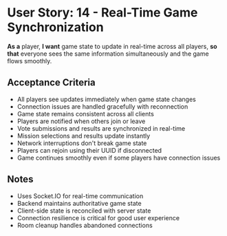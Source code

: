 # User Story: 14 - Real-Time Game Synchronization

**As a** player,
**I want** game state to update in real-time across all players,
**so that** everyone sees the same information simultaneously and the game flows smoothly.

## Acceptance Criteria

* All players see updates immediately when game state changes
* Connection issues are handled gracefully with reconnection
* Game state remains consistent across all clients
* Players are notified when others join or leave
* Vote submissions and results are synchronized in real-time
* Mission selections and results update instantly
* Network interruptions don't break game state
* Players can rejoin using their UUID if disconnected
* Game continues smoothly even if some players have connection issues

## Notes

* Uses Socket.IO for real-time communication
* Backend maintains authoritative game state
* Client-side state is reconciled with server state
* Connection resilience is critical for good user experience
* Room cleanup handles abandoned connections
